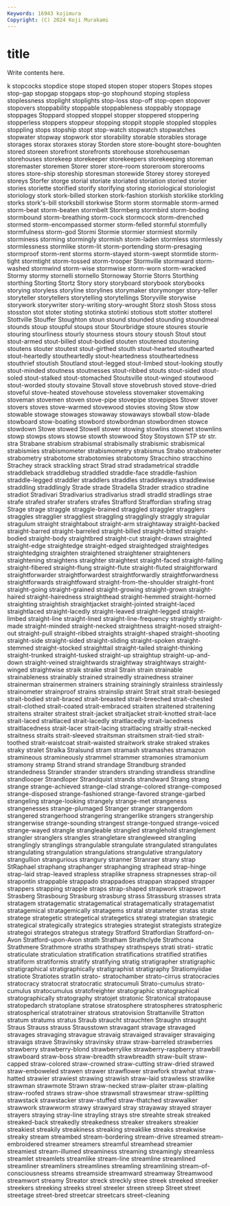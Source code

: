 ```yaml
---
Keywords: 16943 kojimura
Copyright: (C) 2024 Koji Murakami
---
```


# title

Write contents here.



k stopcocks
stopdice stope stoped stopen stoper stopers Stopes stopes stop-gap stopgap
stopgaps stop-go stophound stoping stopless stoplessness stoplight stoplights stop-loss stop-off
stop-open stopover stopovers stoppability stoppable stoppableness stoppably stoppage stoppages Stoppard
stopped stoppel stopper stoppered stoppering stopperless stoppers stoppeur stopping stoppit
stopple stoppled stopples stoppling stops stopship stopt stop-watch stopwatch stopwatches
stopwater stopway stopwork stor storability storable storables storage storages storax
storaxes storay Storden store store-bought store-boughten stored storeen storefront storefronts
storehouse storehouseman storehouses storekeep storekeeper storekeepers storekeeping storeman storemaster storemen
Storer storer store-room storeroom storerooms stores store-ship storeship storesman storewide
Storey storey storeyed storeys Storfer storge storial storiate storiated storiation
storied storier stories storiette storified storify storifying storing storiological storiologist
storiology stork stork-billed storken stork-fashion storkish storklike storkling storks stork's-bill
storksbill storkwise Storm storm stormable storm-armed storm-beat storm-beaten stormbelt Stormberg
stormbird storm-boding stormbound storm-breathing storm-cock stormcock storm-drenched stormed storm-encompassed stormer
storm-felled stormful stormfully stormfulness storm-god Stormi Stormie stormier stormiest stormily
storminess storming stormingly stormish storm-laden stormless stormlessly stormlessness stormlike storm-lit
storm-portending storm-presaging stormproof storm-rent storms storm-stayed storm-swept stormtide storm-tight stormtight
storm-tossed storm-trooper Stormville stormward storm-washed stormwind storm-wise stormwise storm-worn storm-wracked
Stormy stormy stornelli stornello Stornoway Storrie Storrs Storthing storthing Storting
Stortz Story story storyboard storybook storybooks storying storyless storyline storylines
storymaker storymonger story-teller storyteller storytellers storytelling storytellings Storyville storywise storywork
storywriter story-writing story-wrought Storz stosh Stoss stoss stosston stot stoter
stoting stotinka stotinki stotious stott stotter stotterel Stottville Stouffer Stoughton
stoun stound stounded stounding stoundmeal stounds stoup stoupful stoups stour
Stourbridge stoure stoures stourie stouring stourliness stourly stourness stours stoury
stoush Stout stout stout-armed stout-billed stout-bodied stouten stoutened stoutening stoutens
stouter stoutest stout-girthed stouth stout-hearted stouthearted stout-heartedly stoutheartedly stout-heartedness stoutheartedness
stouthrief stoutish Stoutland stout-legged stout-limbed stout-looking stoutly stout-minded stoutness stoutnesses
stout-ribbed stouts stout-sided stout-soled stout-stalked stout-stomached Stoutsville stout-winged stoutwood stout-worded
stouty stovaine Stovall stove stovebrush stoved stove-dried stoveful stove-heated stovehouse
stoveless stovemaker stovemaking stoveman stovemen stoven stove-pipe stovepipe stovepipes Stover
stover stovers stoves stove-warmed stovewood stovies stoving Stow stow stowable
stowage stowages stowaway stowaways stowball stow-blade stowboard stow-boating stowbord stowbordman
stowbordmen stowce stowdown Stowe stowed Stowell stower stowing stowlins stownet
stownlins stowp stowps stows stowse stowth stowwood Stoy Stoystown STP
str str. stra Strabane strabism strabismal strabismally strabismic strabismical strabismies
strabismometer strabismometry strabismus Strabo strabometer strabometry strabotome strabotomies strabotomy Stracchino
stracchino Strachey strack strackling stract Strad strad stradametrical straddle straddleback
straddlebug straddled straddle-face straddle-fashion straddle-legged straddler straddlers straddles straddleways straddlewise
straddling straddlingly Strade strade Stradella Strader stradico stradine stradiot Stradivari
Stradivarius stradivarius stradl stradld stradlings strae strafe strafed strafer strafers
strafes Strafford Straffordian strafing strag Strage strage straggle straggle-brained straggled
straggler stragglers straggles stragglier straggliest straggling stragglingly straggly stragular stragulum
straight straightabout straight-arm straightaway straight-backed straight-barred straight-barreled straight-billed straight-bitted straight-bodied
straight-body straightbred straight-cut straight-drawn straighted straight-edge straightedge straight-edged straightedged straightedges
straightedging straighten straightened straightener straighteners straightening straightens straighter straightest straight-faced
straight-falling straight-fibered straight-flung straight-flute straight-fluted straightforward straightforwarder straightforwardest straightforwardly straightforwardness
straightforwards straightfoward straight-from-the-shoulder straight-front straight-going straight-grained straight-growing straight-grown straight-haired straight-hairedness
straighthead straight-hemmed straight-horned straighting straightish straightjacket straight-jointed straight-laced straightlaced straight-lacedly
straight-leaved straight-legged straight-limbed straight-line straight-lined straight-line-frequency straightly straight-made straight-minded straight-necked
straightness straight-nosed straight-out straight-pull straight-ribbed straights straight-shaped straight-shooting straight-side straight-sided
straight-sliding straight-spoken straight-stemmed straight-stocked straighttail straight-tailed straight-thinking straight-trunked straight-tusked straight-up
straightup straight-up-and-down straight-veined straightwards straightway straightways straight-winged straightwise straik straike
strail Strain strain strainable strainableness strainably strained strainedly strainedness strainer
strainerman strainermen strainers straining strainingly strainless strainlessly strainometer strainproof strains
strainslip straint Strait strait strait-besieged strait-bodied strait-braced strait-breasted strait-breeched strait-chested
strait-clothed strait-coated strait-embraced straiten straitened straitening straitens straiter straitest strait-jacket
straitjacket strait-knotted strait-lace strait-laced straitlaced strait-lacedly straitlacedly strait-lacedness straitlacedness strait-lacer
strait-lacing straitlacing straitly strait-necked straitness straits strait-sleeved straitsman straitsmen strait-tied
strait-toothed strait-waistcoat strait-waisted straitwork strake straked strakes straky stralet Stralka
Stralsund stram stramash stramashes stramazon stramineous stramineously strammel strammer stramonies
stramonium stramony stramp Strand strand strandage Strandburg stranded strandedness Strander
strander stranders stranding strandless strandline strandlooper Strandloper Strandquist strands strandward
Strang strang strange strange-achieved strange-clad strange-colored strange-composed strange-disposed strange-fashioned strange-favored
strange-garbed strangeling strange-looking strangely strange-met strangeness strangenesses strange-plumaged Stranger stranger
strangerdom strangered strangerhood strangering strangerlike strangers strangership strangerwise strange-sounding strangest
strange-tongued strange-voiced strange-wayed strangle strangleable strangled stranglehold stranglement strangler stranglers
strangles strangletare strangleweed strangling stranglingly stranglings strangulable strangulate strangulated strangulates
strangulating strangulation strangulations strangulative strangulatory strangullion strangurious strangury stranner Stranraer
strany strap StRaphael straphang straphanger straphanging straphead strap-hinge strap-laid strap-leaved
strapless straplike strapness strapnesses strap-oil strapontin strappable strappado strappadoes strappan
strapped strapper strappers strapping strapple straps strap-shaped strapwork strapwort Strasberg
Strasbourg Strasburg strasburg strass Strassburg strasses strata stratagem stratagematic stratagematical
stratagematically stratagematist stratagemical stratagemically stratagems stratal stratameter stratas strate stratege
strategetic strategetical strategetics strategi strategian strategic strategical strategically strategics strategies
strategist strategists strategize strategoi strategos strategus strategy Stratford Stratfordian Stratford-on-Avon
Stratford-upon-Avon strath Stratham Strathclyde Strathcona Strathmere Strathmore straths strathspey strathspeys
strati strati- stratic straticulate straticulation stratification stratifications stratified stratifies stratiform
stratiformis stratify stratifying stratig stratigrapher stratigraphic stratigraphical stratigraphically stratigraphist stratigraphy
Stratiomyiidae stratiote Stratiotes stratlin strato- stratochamber strato-cirrus stratocracies stratocracy stratocrat
stratocratic stratocumuli Strato-cumulus strato-cumulus stratocumulus stratofreighter stratographic stratographical stratographically stratography
stratojet stratonic Stratonical stratopause stratopedarch stratoplane stratose stratosphere stratospheres stratospheric
stratospherical stratotrainer stratous stratovision Strattanville Stratton stratum stratums stratus Straub
straucht strauchten Straughn straught Straus Strauss strauss Strausstown stravagant stravage
stravaged stravages stravaging stravague stravaig stravaiged stravaiger stravaiging stravaigs strave
Stravinsky stravinsky straw straw-barreled strawberries strawberry strawberry-blond strawberrylike strawberry-raspberry strawbill
strawboard straw-boss straw-breadth strawbreadth straw-built straw-capped straw-colored straw-crowned straw-cutting straw-dried
strawed straw-emboweled strawen strawer strawflower strawfork strawhat straw-hatted strawier strawiest
strawing strawish straw-laid strawless strawlike strawman strawmote Strawn straw-necked straw-plaiter
straw-plaiting straw-roofed straws straw-shoe strawsmall strawsmear straw-splitting strawstack strawstacker straw-stuffed
straw-thatched strawwalker strawwork strawworm strawy strawyard stray strayaway strayed strayer
strayers straying stray-line strayling strays stre streahte streak streaked streaked-back
streakedly streakedness streaker streakers streakier streakiest streakily streakiness streaking streaklike
streaks streakwise streaky stream streambed stream-bordering stream-drive streamed stream-embroidered streamer
streamers streamful streamhead streamier streamiest stream-illumed streaminess streaming streamingly streamless
streamlet streamlets streamlike stream-line streamline streamlined streamliner streamliners streamlines streamling
streamlining stream-of-consciousness streams streamside streamward streamway Streamwood streamwort streamy Streator
streck streckly stree streek streeked streeker streekers streeking streeks streel
streeler streen streep Street street streetage street-bred streetcar streetcars street-cleaning
